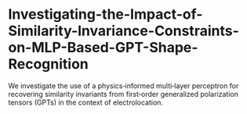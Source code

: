 # Investigating-the-Impact-of-Similarity-Invariance-Constraints-on-MLP-Based-GPT-Shape-Recognition
We investigate the use of a physics‐informed multi‐layer perceptron for recovering similarity invariants from first‐order generalized polarization tensors (GPTs) in the context of electrolocation.
